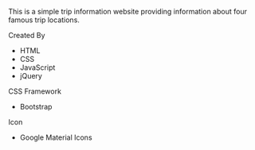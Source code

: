 This is a simple trip information website providing information about four famous trip locations.

Created By
- HTML
- CSS
- JavaScript
- jQuery

CSS Framework
- Bootstrap

Icon
- Google Material Icons

